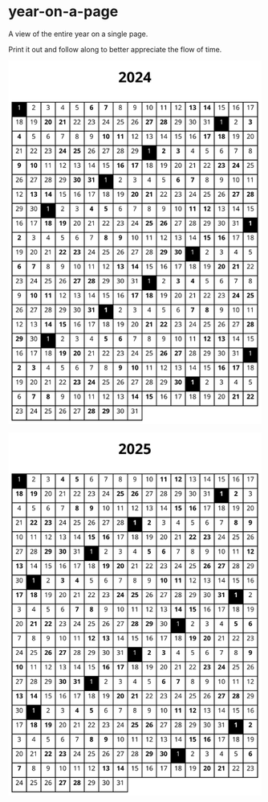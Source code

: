 # year-on-a-page

A view of the entire year on a single page.

Print it out and follow along to better appreciate the flow of time.

<p align="center">
  <img src="renders/2024-default.svg" />
</p>

<p align="center">
  <img src="renders/2025-default.svg" />
</p>
